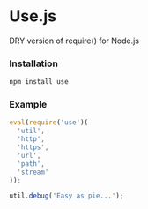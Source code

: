 Use.js
======

DRY version of require() for Node.js

### Installation ###

```bash
npm install use
```

### Example ###

```javascript
eval(require('use')(
  'util', 
  'http',
  'https',
  'url',
  'path',
  'stream'
));

util.debug('Easy as pie...');
```


